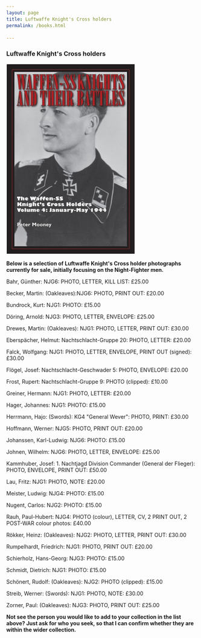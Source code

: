 ```yaml
---
layout: page
title: Luftwaffe Knight's Cross holders
permalink: /books.html

---
```

<div id="booksBySameAuthor">
  <h3>Luftwaffe Knight's Cross holders</h3>
  <img src="./assets/Waffen-SS Knights V4 cover.jpg" alt="Waffen-SS Knights and their Battles Volume 4" class="books" />
<p><b>Below is a selection of Luftwaffe Knight's Cross holder photographs currently for sale, initially focusing on the Night-Fighter men.</b></p>
<p>Bahr,	Günther:	NJG6:	PHOTO, LETTER, KILL LIST:	£25.00</p>
<p>Becker,	Martin: (Oakleaves):NJG6:	PHOTO, PRINT OUT: £20.00</p>
<p>Bundrock,	Kurt:	NJG1:	PHOTO:	£15.00</p>
<p>Döring,	Arnold:	NJG3:	PHOTO, LETTER, ENVELOPE: £25.00</p>
<p>Drewes,	Martin:	(Oakleaves): NJG1:	PHOTO, LETTER, PRINT OUT: £30.00</p>
<p>Eberspächer,	Helmut:	Nachtschlacht-Gruppe 20: PHOTO, LETTER: £20.00</p>
<p>Falck,	Wolfgang:	NJG1:	PHOTO, LETTER, ENVELOPE, PRINT OUT (signed): £30.00</p>
<p>Flögel,	Josef: Nachtschlacht-Geschwader 5:	PHOTO, ENVELOPE: £20.00</p>
<p>Frost,	Rupert:	Nachtschlacht-Gruppe 9:	PHOTO (clipped): £10.00</p>
<p>Greiner,	Hermann: NJG1:	PHOTO, LETTER: £20.00</p>
<p>Hager,	Johannes: NJG1:	PHOTO: £15.00</p>
<p>Herrmann,	Hajo:	(Swords): KG4 "General Wever":	PHOTO, PRINT: £30.00</p>
<p>Hoffmann,	Werner: NJG5:	PHOTO, PRINT OUT:	£20.00</p>
<p>Johanssen,	Karl-Ludwig: NJG6:	PHOTO: £15.00</p>
<p>Johnen,	Wilhelm: NJG6:	PHOTO, LETTER, ENVELOPE: £25.00</p>
<p>Kammhuber,	Josef: 1. Nachtjagd Division Commander (General der Flieger):	PHOTO, ENVELOPE, PRINT OUT:	£50.00</p>
<p>Lau,	Fritz: NJG1: PHOTO, NOTE: £20.00</p>
<p>Meister,	Ludwig: NJG4:	PHOTO: £15.00</p>
<p>Nugent,	Carlos: NJG2:	PHOTO: £15.00</p>
<p>Rauh,	Paul-Hubert: NJG4: PHOTO (colour), LETTER, CV, 2 PRINT OUT, 2 POST-WAR colour photos: £40.00</p>
<p>Rökker,	Heinz:	(Oakleaves): NJG2:	PHOTO, LETTER, PRINT OUT: £30.00</p>
<p>Rumpelhardt,	Friedrich: NJG1:	PHOTO, PRINT OUT: £20.00</p>
<p>Schierholz,	Hans-Georg: NJG3:	PHOTO: £15.00</p>
<p>Schmidt,	Dietrich: NJG1:	PHOTO: £15.00</p>
<p>Schönert,	Rudolf:	(Oakleaves): NJG2:	PHOTO (clipped): £15.00</p>
<p>Streib,	Werner:	(Swords):	NJG1:	PHOTO, NOTE: £30.00</p>
<p>Zorner,	Paul:	(Oakleaves): NJG3:	PHOTO, PRINT OUT: £25.00</p>
<p><b><centre>Not see the person you would like to add to your collection in the list above? Just ask for who you seek, so that I can confirm whether they are within the wider collection.

